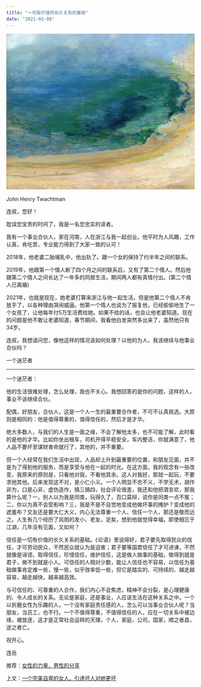 ```yaml
---
title: "一切有价值的长久关系的基础"
date: "2021-03-08"
---
```


![连岳文章](images/连岳文章picture-11.jpg)

John Henry Twachtman

  

连叔，您好！

  

耽误您宝贵的时间了，我是一名您忠实的读者。

  

我有一个事业合伙人，家在河南，人在浙江与我一起创业。他平时为人风趣，工作认真，肯吃苦，专业能力得到了大家一致的认可！

  

2018年，他老婆二胎哺乳中，他出轨了。跟一个女的保持了约半年之间的联系。

  

2019年，他跟第一个情人断了四个月之间的联系后，又有了第二个情人。然后他跟第二个情人之间长达了一年多的同居生活，期间两人都有真情付出。(第二个情人已离婚)

  

2021年，也就是现在，她老婆打算来浙江与他一起生活。但是他第二个情人不肯放手了，以各种理由哭闹威逼。他第一个情人也说为了报复他，已经偷偷地生了一个女孩了，让他每年付5万生活费给她。如果不给的话，也会让他老婆知道。现在的问题是他不敢让老婆知道，春节期间，我看他白发突然多出来了，虽然他只有34岁。

  

连叔，我想请问您，像他这样的情况该如何处理？以他的为人，我该继续与他事业合伙吗？

  

一个迷茫者

  

* * *

  

一个迷茫者：

  

他的生活很难处理，怎么处理，我也不关心。我想回答的是你的问题，这样的人，事业不该继续合伙。

  

配偶，好朋友，合伙人，这是一个人一生的最重要合作者，不可不认真挑选。大原则是相同的：他是值得尊重的，值得信任的，然后才是才华。

  

绝大多数人，与我们的人生是一面之缘，不会了解他太多，也不可能了解，此时看的是他的才华。比如你坐出租车，司机开得平稳安全，车内整洁，你就满意了，他人品不要坏至谋财害命就行了，其他的，并不重要。

  

但一个人经常在我们生活中出现，人品却上升到最重要的位置，和朋友见面，并不是为了得到他的服务，而是享受与他在一起的时光。在这方面，我的观念有一些改变，我原来的原则是，只看他对我，不看他其余。这人对我好，那就一起玩，不要求他其他。后来发现这不对，是小仁小义。一个人明显不忠不义，不学无术，胡作非为，口是心非，虚伪造作，搞三搞四，社会评论很差，我还和他把酒言欢，那我算什么呢？一，别人以为我是同类，玩得久了，百口莫辩，说你是同类一点不冤；二，你以为真不会受影响？三，我是不是不自觉地变成他做坏事的掩护？变成他的遮羞布？交友还是要大仁大义，内心无法尊重一个人、信任一个人，那还是敬而远之。人生有几个经历了风雨的发小、老友，足矣，想到他就觉得幸福，即使相忘于江湖，几年没有见面，又如何？

  

信任是一切有价值的长久关系的基础。《论语》里说得好，君子要先取得民众的信任，才可劳动民众，不然民众就认为是迫害；君子要等国君信任了才可进谏，不然就像是诽谤。取得信任，珍惜信任，维护信任，这是做人做事的基础，做得到就是君子，做不到就是小人。可信任的人相对少数，能让人信任也不容易，以信任为基础做事肯定难一些，慢一些，似乎效率低一些，但它是踏实的、可持续的、越走越容易，越走越快，越来越高效。

  

与可信任的、可尊重的人合作，我们内心不会焦虑，精神不会分裂，是心理健康的、令人成长的关系。无论是家庭，还是事业，人应该生活在这种关系之中。一个以折磨女性为乐趣的人，一个没有家庭责任感的人，怎么可以当事业合伙人呢？当朋友，当员工，也不行。一个不值得尊重，不值得信任的人，应在一切关系中被边缘，被放逐，这才是正常社会运转的天理，个人，家庭，公司，国家，顺之者昌，逆之者亡。

  

祝开心。

  

连岳

  

推荐：[女性的力量，男性的分享](http://mp.weixin.qq.com/s?__biz=MjM5NDU0Mjk2MQ==&mid=2651632807&idx=1&sn=1c3d6502118c1a1eba9c544f1eb4e314&chksm=bd7e30b98a09b9af465bb879fee16dcd150e52f14e27b5f1a38320e0db542af6fe9058d522e5&scene=21#wechat_redirect)  

上文：[一个完美自卑的女人，引诱坏人对她更坏](http://mp.weixin.qq.com/s?__biz=MjM5NDU0Mjk2MQ==&mid=2651688489&idx=1&sn=83b6bf12d5ee50cf08c35bd0ff49d79b&chksm=bd7f0a378a0883210bb45c4d529af705690d25c4dfc8de2df6a7a55ab6ff3918b2cfeeb0ffc4&scene=21#wechat_redirect)
